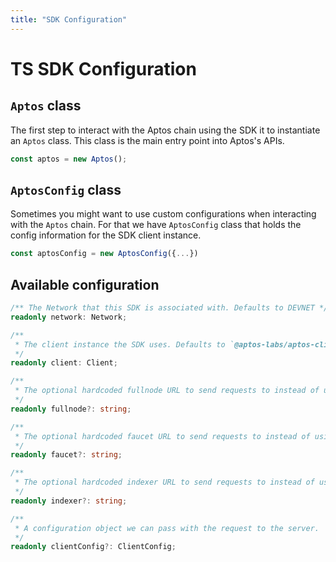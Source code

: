 ```yaml
---
title: "SDK Configuration"
---
```


# TS SDK Configuration

## `Aptos` class

The first step to interact with the Aptos chain using the SDK it to instantiate an `Aptos` class. This class is the main entry point into Aptos's APIs.

```ts
const aptos = new Aptos();
```

## `AptosConfig` class

Sometimes you might want to use custom configurations when interacting with the `Aptos` chain. For that we have `AptosConfig` class that holds the config information for the SDK client instance.

```ts
const aptosConfig = new AptosConfig({...})
```

## Available configuration

```ts
/** The Network that this SDK is associated with. Defaults to DEVNET */
readonly network: Network;

/**
 * The client instance the SDK uses. Defaults to `@aptos-labs/aptos-client`
 */
readonly client: Client;

/**
 * The optional hardcoded fullnode URL to send requests to instead of using the network
 */
readonly fullnode?: string;

/**
 * The optional hardcoded faucet URL to send requests to instead of using the network
 */
readonly faucet?: string;

/**
 * The optional hardcoded indexer URL to send requests to instead of using the network
 */
readonly indexer?: string;

/**
 * A configuration object we can pass with the request to the server.
 */
readonly clientConfig?: ClientConfig;
```
